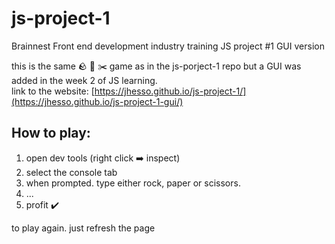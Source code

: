 # js-project-1
Brainnest Front end development industry training JS project #1 GUI version

this is the same 🪨 📰 ✂️ game as in the js-porject-1 repo but a GUI was added in the week 2 of JS learning. <br>
link to the website: [https://jhesso.github.io/js-project-1/](https://jhesso.github.io/js-project-1-gui/)

## How to play:

1. open dev tools (right click ➡️ inspect)
2. select the console tab
3. when prompted. type either rock, paper or scissors.
4. ...
5. profit ✔️

to play again. just refresh the page

